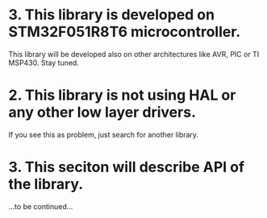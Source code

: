 # 3. This library is developed on STM32F051R8T6 microcontroller.

This library will be developed also on other architectures like AVR,
PIC or TI MSP430. Stay tuned.

# 2. This library is not using HAL or any other low layer drivers. 

If you see this as problem, just search for another library. 

# 3. This seciton will describe API of the library.

...to be continued...
